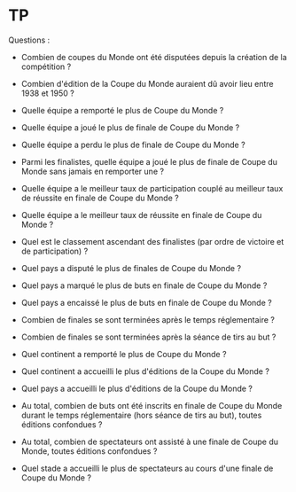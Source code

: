# TP

Questions :

- Combien de coupes du Monde ont été disputées depuis la création de la compétition ?

- Combien d'édition de la Coupe du Monde auraient dû avoir lieu entre 1938 et 1950 ?

- Quelle équipe a remporté le plus de Coupe du Monde ?

- Quelle équipe a joué le plus de finale de Coupe du Monde ?

- Quelle équipe a perdu le plus de finale de Coupe du Monde ?

- Parmi les finalistes, quelle équipe a joué le plus de finale de Coupe du Monde sans jamais en remporter une ?

- Quelle équipe a le meilleur taux de participation couplé au meilleur taux de réussite en finale de Coupe du Monde ?

- Quelle équipe a le meilleur taux de réussite en finale de Coupe du Monde ?

- Quel est le classement ascendant des finalistes (par ordre de victoire et de participation) ?

- Quel pays a disputé le plus de finales de Coupe du Monde ?

- Quel pays a marqué le plus de buts en finale de Coupe du Monde ?

- Quel pays a encaissé le plus de buts en finale de Coupe du Monde ?

- Combien de finales se sont terminées après le temps réglementaire ?

- Combien de finales se sont terminées après la séance de tirs au but ?

- Quel continent a remporté le plus de Coupe du Monde ?

- Quel continent a accueilli le plus d'éditions de la Coupe du Monde ?

- Quel pays a accueilli le plus d'éditions de la Coupe du Monde ?

- Au total, combien de buts ont été inscrits en finale de Coupe du Monde durant le temps réglementaire (hors séance de tirs au but), toutes éditions confondues ?

- Au total, combien de spectateurs ont assisté à une finale de Coupe du Monde, toutes éditions confondues ?

- Quel stade a accueilli le plus de spectateurs au cours d'une finale de Coupe du Monde ?
